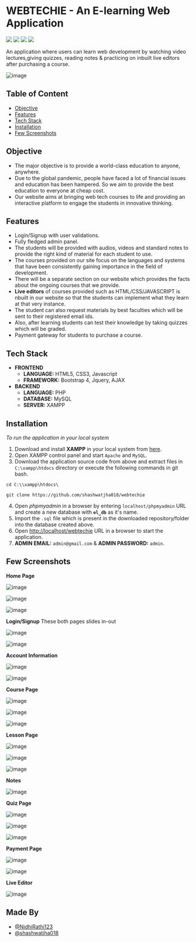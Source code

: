 # WEBTECHIE - An E-learning Web Application

<span>
 <img src = 'https://img.shields.io/badge/License-GPL%20v3-yellow.svg'>
 <img src = 'https://img.shields.io/badge/PHP-777BB4?style=for-the-badge&logo=php&logoColor=white'>
 <img src = 'https://img.shields.io/badge/MySQL-00000F?style=for-the-badge&logo=mysql&logoColor=white'>
 <img src = 'https://img.shields.io/badge/Xampp-F37623?style=for-the-badge&logo=xampp&logoColor=white'>
</span>

An application where users can learn web development by watching video lectures,giving
quizzes, reading notes & practicing on inbuilt live editors after purchasing a course.

![image](https://user-images.githubusercontent.com/68782027/137247367-dd680667-4209-403c-b8af-608ebc89b80d.png)

## Table of Content

 - [Objective](https://github.com/shashwatjha018/webtechie/new/main?readme=1#objective)
 - [Features](https://github.com/shashwatjha018/webtechie/new/main?readme=1#features)
 - [Tech Stack](https://github.com/shashwatjha018/webtechie/new/main?readme=1#tech-stack)
 - [Installation](https://github.com/shashwatjha018/webtechie/new/main?readme=1#installation)
 - [Few Screenshots](https://github.com/shashwatjha018/webtechie/new/main?readme=1#few-screenshots)


## Objective

- The major objective is to provide a world-class education to anyone, anywhere. 
- Due to the global pandemic, people have faced a lot of financial issues and education has been hampered. So we aim to provide the best education to everyone at cheap cost. 
- Our website aims at bringing web tech courses to life and providing an interactive platform to engage the students in innovative thinking. 

 
 
## Features

- Login/Signup with user validations.
- Fully fledged admin panel.
- The students will be provided with audios, videos and standard notes to provide the right kind of material for each student to use. 
- The courses provided on our site focus on the languages and systems that have been consistently gaining importance in the field of development. 
- There will be a separate section on our website which provides the facts about the ongoing courses that we provide. 
- **Live editors** of courses provided such as HTML/CSS/JAVASCRIPT is nbuilt in our website so that the students can implement what they learn at that very instance. 
- The student can also request materials by best faculties which will be  sent to their registered email ids. 
- Also, after learning students can test their knowledge by taking quizzes which will be graded.
- Payment gateway for students to purchase a course.


## Tech Stack

- **FRONTEND** 
    - **LANGUAGE:** HTML5, CSS3, Javascript
    - **FRAMEWORK:** Bootstrap 4, Jquery, AJAX 
- **BACKEND**
    - **LANGUAGE:** PHP
    - **DATABASE:** MySQL
    - **SERVER:** XAMPP

  
## Installation

*To run the application in your local system*
1. Download and install **XAMPP** in your local system from [here](https://www.apachefriends.org/index.html).
2. Open XAMPP control panel and start `Apache` and `MySQL`.
3. Download the application source code from above and extract files in `C:\xampp\htdocs` directory or execute the following commands in git bash.
```command
cd C:\\xampp\htdocs\

git clone https://github.com/shashwatjha018/webtechie
```
4. Open _phpmyadmin_ in a browser by entering `localhost/phpmyadmin` URL and create a new database with **`el_db`** as it's name.
5. Import the `.sql` file which is present in the downloaded repository/folder into the database created above.
6. Open [http://localhost/webtechie](http://localhost/webtechie) URL in a browser to start the application.
7. **ADMIN EMAIL:** `admin@gmail.com` & **ADMIN PASSWORD:** `admin`. 



## Few Screenshots


**Home Page**

![image](https://user-images.githubusercontent.com/68782027/137249098-af90c227-4e65-4750-8ba1-faa3fb59ce94.png)

![image](https://user-images.githubusercontent.com/68782027/137249132-b78fc73e-be5b-475f-89bd-b3854f083b41.png)

![image](https://user-images.githubusercontent.com/68782027/137249149-3f3f8ac7-e76c-43ae-90cc-80cf674fc085.png)

**Login/Signup** These both pages slides in-out

![image](https://user-images.githubusercontent.com/68782027/137249224-cd7dec33-a762-4d2b-8842-07a447edcdc1.png)

![image](https://user-images.githubusercontent.com/68782027/137249236-cc4faf3a-0b09-4a30-aeaf-716f905a8e2b.png)

**Account Information**

![image](https://user-images.githubusercontent.com/68782027/137249652-998881e8-f40b-4474-b8ca-845f078f1c83.png)

![image](https://user-images.githubusercontent.com/68782027/137249784-c86fa600-0e8d-420f-a11e-4c10fc14ff90.png)

**Course Page**

![image](https://user-images.githubusercontent.com/68782027/137249897-abfe3716-7a5b-4c98-bb7a-2facf80bd193.png)

![image](https://user-images.githubusercontent.com/68782027/137249982-4dc7e9b4-e1c9-4e39-b2d3-094dc850f36c.png)

![image](https://user-images.githubusercontent.com/68782027/137250235-816eb11f-b8db-42d0-8888-a9bb3fc97575.png)

**Lesson Page**

![image](https://user-images.githubusercontent.com/68782027/137250264-033e72bb-51af-4386-856b-ecfacdeec82c.png)

![image](https://user-images.githubusercontent.com/68782027/137250339-ff07b2d1-5fb5-4bb0-aa84-b34b7df3bb4a.png)

![image](https://user-images.githubusercontent.com/68782027/137250394-e2005a14-51f6-4453-8008-e18853d96795.png)

**Notes**

![image](https://user-images.githubusercontent.com/68782027/137250426-7a9fc6fa-6f91-4ebd-8d63-4c6961cb4734.png)

**Quiz Page**

![image](https://user-images.githubusercontent.com/68782027/137250469-cd3b2c9e-b596-4162-b00b-b4de1d5110ec.png)

![image](https://user-images.githubusercontent.com/68782027/137250482-c2faa79b-e9ab-43e6-9a48-1b734cd90d8a.png)

![image](https://user-images.githubusercontent.com/68782027/137250499-48a186a1-e167-4d5d-bccb-361e6ba7b428.png)

**Payment Page**

![image](https://user-images.githubusercontent.com/68782027/137250523-3f1441e0-4734-4e62-80c9-226d5770724f.png)

![image](https://user-images.githubusercontent.com/68782027/137250543-3889bef9-1f1f-493b-b47c-6eb868c6254d.png)

**Live Editor**

![image](https://user-images.githubusercontent.com/68782027/137250607-c44691f9-e527-4c2b-9ee0-156a5b359aa4.png)



## Made By

- [@NidhiRathi123](https://github.com/NidhiRathi123) 
- [@shashwatjha018](https://github.com/shashwatjha018)

  
